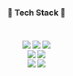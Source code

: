 <h3 align="center"><b> 📂 Tech Stack 📂 </b></h3>
</br>
<p align="center">
  
<img src="https://img.shields.io/badge/Java-007396?style=for-the-badge&logo=Java&logoColor=white"> 
<img src="https://img.shields.io/badge/Swift-F05138?style=for-the-badge&logo=swift&logoColor=white">
<img src="https://img.shields.io/badge/python-3776AB?style=for-the-badge&logo=python&logoColor=white">
</br>
<img src="https://img.shields.io/badge/Pytorch-EE4C2C?style=for-the-badge&logo=Pytorch&logoColor=white">
<img src="https://img.shields.io/badge/Ubuntu-E95420?style=for-the-badge&logo=Ubuntu&logoColor=white">
</br>
<img src="https://img.shields.io/badge/Android%20Studio-3DDC84?style=for-the-badge&logo=AndroidStudio&logoColor=white">
<img src="https://img.shields.io/badge/Pycharm-000000?style=for-the-badge&logo=Pycharm&logoColor=white">
<br><br>        
</p>
